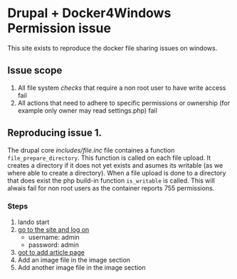 Drupal + Docker4Windows Permission issue
========================================

This site exists to reproduce the docker file sharing issues on windows. 

## Issue scope

1. All file system _checks_ that require a non root user to have write access fail
1. All actions that need to adhere to specific permissions or ownership (for example only owner may read settings.php) fail

## Reproducing issue 1.
The drupal core _includes/file.inc_ file containes a function ```file_prepare_directory```. This function is called on each file upload. It creates a directory if it does not yet exists and asumes its writable (as we where able to create a directory). When a file upload is done to a directory that does exist the php build-in function ```is_writable``` is called. This will alwais fail for non root users as the container reports 755 permissions.

### Steps

1. lando start
1. [go to the site and log on](http://reproduce.lndo.site/user)
    * username: admin
    * password: admin
1. [got to add article page](http://reproduce.lndo.site/node/add/article)
1. Add an image file in the image section
1. Add another image file in the image section